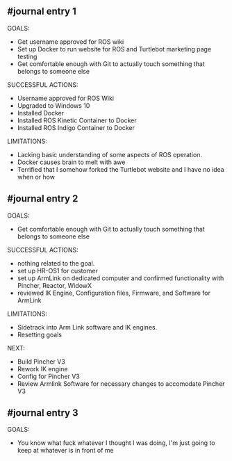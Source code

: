 #journal entry 1
----------------
GOALS:
 - Get username approved for ROS wiki
 - Set up Docker to run website for ROS and Turtlebot marketing page testing
 - Get comfortable enough with Git to actually touch something that belongs to someone else

SUCCESSFUL ACTIONS:
 - Username approved for ROS Wiki
 - Upgraded to Windows 10
 - Installed Docker
 - Installed ROS Kinetic Container to Docker
 - Installed ROS Indigo Container to Docker

LIMITATIONS:
 - Lacking basic understanding of some aspects of ROS operation.
 - Docker causes brain to melt with awe
 - Terrified that I somehow forked the Turtlebot website and I have no idea when or how

#journal entry 2
--------------
GOALS:
 - Get comfortable enough with Git to actually touch something that belongs to someone else
 
SUCCESSFUL ACTIONS:
 - nothing related to the goal.
 - set up HR-OS1 for customer
 - set up ArmLink on dedicated computer and confirmed functionality with Pincher, Reactor, WidowX
 - reviewed IK Engine, Configuration files, Firmware, and Software for ArmLink
 
LIMITATIONS:
 - Sidetrack into Arm Link software and IK engines.
 - Resetting goals
 
NEXT:
 - Build Pincher V3
 - Rework IK engine
 - Config for Pincher V3
 - Review Armlink Software for necessary changes to accomodate Pincher V3
 
#journal entry 3
--------------
GOALS:
 - You know what fuck whatever I thought I was doing, I'm just going to keep at whatever is in front of me
